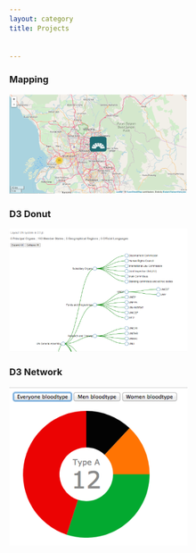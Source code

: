 ```yaml
---
layout: category
title: Projects


---
```


### Mapping

<p float="center"><img src="assets/images/map.png" width=320px,height=320px></p>
  
### D3 Donut

<p float="center"><img src="assets/images/d3network.png"width=320px,height=320px></p>
                       
### D3 Network       
<p float="center"><img src="assets/images/d3donut.png"width=320px,height=320px></p>
